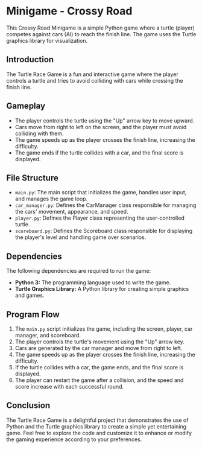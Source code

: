 # Minigame - Crossy Road

This Crossy Road Minigame is a simple Python game where a turtle (player) competes against cars (AI) to reach the finish line. The game uses the Turtle graphics library for visualization.

## Introduction

The Turtle Race Game is a fun and interactive game where the player controls a turtle and tries to avoid colliding with cars while crossing the finish line.

## Gameplay

- The player controls the turtle using the "Up" arrow key to move upward.
- Cars move from right to left on the screen, and the player must avoid colliding with them.
- The game speeds up as the player crosses the finish line, increasing the difficulty.
- The game ends if the turtle collides with a car, and the final score is displayed.

## File Structure

- `main.py`: The main script that initializes the game, handles user input, and manages the game loop.
- `car_manager.py`: Defines the CarManager class responsible for managing the cars' movement, appearance, and speed.
- `player.py`: Defines the Player class representing the user-controlled turtle.
- `scoreboard.py`: Defines the Scoreboard class responsible for displaying the player's level and handling game over scenarios.

## Dependencies

The following dependencies are required to run the game:

- **Python 3:** The programming language used to write the game.
- **Turtle Graphics Library:** A Python library for creating simple graphics and games.

## Program Flow

1. The `main.py` script initializes the game, including the screen, player, car manager, and scoreboard.
2. The player controls the turtle's movement using the "Up" arrow key.
3. Cars are generated by the car manager and move from right to left.
4. The game speeds up as the player crosses the finish line, increasing the difficulty.
5. If the turtle collides with a car, the game ends, and the final score is displayed.
6. The player can restart the game after a collision, and the speed and score increase with each successful round.

## Conclusion

The Turtle Race Game is a delightful project that demonstrates the use of Python and the Turtle graphics library to create a simple yet entertaining game. Feel free to explore the code and customize it to enhance or modify the gaming experience according to your preferences.
